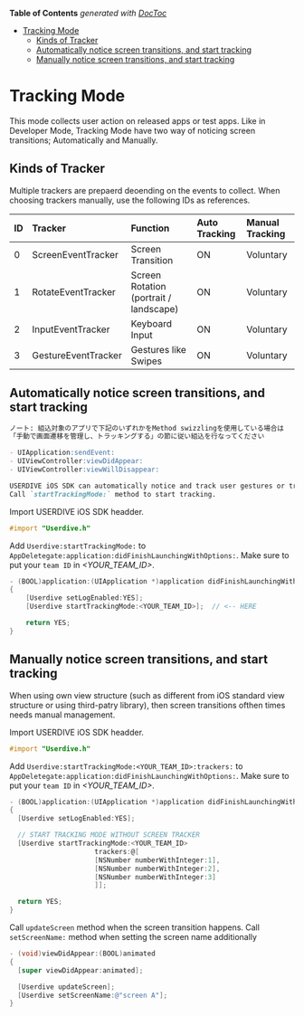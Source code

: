 <!-- START doctoc generated TOC please keep comment here to allow auto update -->
<!-- DON'T EDIT THIS SECTION, INSTEAD RE-RUN doctoc TO UPDATE -->
**Table of Contents**  *generated with [DocToc](https://github.com/thlorenz/doctoc)*

- [Tracking Mode](#tracking-mode)
  - [Kinds of Tracker](#kinds-of-tracker)
  - [Automatically notice screen transitions, and start tracking](#automatically-notice-screen-transitions-and-start-tracking)
  - [Manually notice screen transitions, and start tracking](#manually-notice-screen-transitions-and-start-tracking)

<!-- END doctoc generated TOC please keep comment here to allow auto update -->

# Tracking Mode

This mode collects user action on released apps or test apps.
Like in Developer Mode,
Tracking Mode have two way of noticing screen transitions; Automatically and Manually.

## Kinds of Tracker

Multiple trackers are prepaerd deoending on the events to collect.
When choosing trackers manually, use the following IDs as references.

| ID | Tracker             | Function                                | Auto Tracking | Manual Tracking |
|:---|:--------------------|:----------------------------------------|:--------------|:----------------|
| 0  | ScreenEventTracker  | Screen Transition                       | ON            | Voluntary       |
| 1  | RotateEventTracker  | Screen Rotation  (portrait / landscape) | ON            | Voluntary       |
| 2  | InputEventTracker   | Keyboard Input                          | ON            | Voluntary       |
| 3  | GestureEventTracker | Gestures like Swipes                    | ON            | Voluntary       |

## Automatically notice screen transitions, and start tracking

```markdown
ノート: 組込対象のアプリで下記のいずれかをMethod swizzlingを使用している場合は
「手動で画面遷移を管理し、トラッキングする」の節に従い組込を行なってください

- UIApplication:sendEvent:
- UIViewController:viewDidAppear:
- UIViewController:viewWillDisappear:

USERDIVE iOS SDK can automatically notice and track user gestures or transitions.
Call `startTrackingMode:` method to start tracking.
```

Import USERDIVE iOS SDK headder.

```objective-c
#import "Userdive.h"
```

Add `Userdive:startTrackingMode:` to `AppDeletegate:application:didFinishLaunchingWithOptions:`.
Make sure to put your `team ID` in *\<YOUR_TEAM_ID\>*.

```objective-c
- (BOOL)application:(UIApplication *)application didFinishLaunchingWithOptions:(NSDictionary *)launchOptions
{
    [Userdive setLogEnabled:YES];
    [Userdive startTrackingMode:<YOUR_TEAM_ID>];  // <-- HERE

    return YES;
}
```

## Manually notice screen transitions, and start tracking

When using own view structure
(such as different from iOS standard view structure or using third-patry library),
then screen transitions ofthen times needs manual management.

Import USERDIVE iOS SDK headder.

```objective-c
#import "Userdive.h"
```

Add `Userdive:startTrackingMode:<YOUR_TEAM_ID>:trackers:` to `AppDeletegate:application:didFinishLaunchingWithOptions:`.
Make sure to put your `team ID` in *\<YOUR_TEAM_ID\>*.

```objective-c
- (BOOL)application:(UIApplication *)application didFinishLaunchingWithOptions:(NSDictionary *)launchOptions
{
  [Userdive setLogEnabled:YES];

  // START TRACKING MODE WITHOUT SCREEN TRACKER
  [Userdive startTrackingMode:<YOUR_TEAM_ID>
                     trackers:@[
                     [NSNumber numberWithInteger:1],
                     [NSNumber numberWithInteger:2],
                     [NSNumber numberWithInteger:3]
                     ]];

  return YES;
}
```

Call `updateScreen` method when the screen transition happens.
Call `setScreenName:` method when setting the screen name additionally

```objective-c
- (void)viewDidAppear:(BOOL)animated
{
  [super viewDidAppear:animated];

  [Userdive updateScreen];
  [Userdive setScreenName:@"screen A"];
}
```
